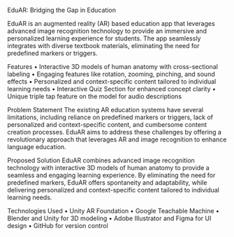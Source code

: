 EduAR: Bridging the Gap in Education

EduAR is an augmented reality (AR) based education app that leverages advanced image recognition technology to provide an immersive and personalized learning experience for students. The app seamlessly integrates with diverse textbook materials, eliminating the need for predefined markers or triggers.

Features
•	Interactive 3D models of human anatomy with cross-sectional labeling
•	Engaging features like rotation, zooming, pinching, and sound effects
•	Personalized and context-specific content tailored to individual learning needs
•	Interactive Quiz Section for enhanced concept clarity
•	Unique triple tap feature on the model for audio descriptions

Problem Statement
The existing AR education systems have several limitations, including reliance on predefined markers or triggers, lack of personalized and context-specific content, and cumbersome content creation processes. EduAR aims to address these challenges by offering a revolutionary approach that leverages AR and image recognition to enhance language education.

Proposed Solution
EduAR combines advanced image recognition technology with interactive 3D models of human anatomy to provide a seamless and engaging learning experience. By eliminating the need for predefined markers, EduAR offers spontaneity and adaptability, while delivering personalized and context-specific content tailored to individual learning needs.

Technologies Used
•	Unity AR Foundation
•	Google Teachable Machine
•	Blender and Unity for 3D modeling
•	Adobe Illustrator and Figma for UI design
•	GitHub for version control

